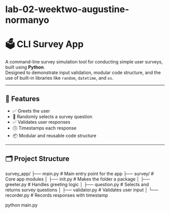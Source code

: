 # lab-02-weektwo-augustine-normanyo

# 🗳️ CLI Survey App

A command-line survey simulation tool for conducting simple user surveys, built using **Python**.  
Designed to demonstrate input validation, modular code structure, and the use of built-in libraries like `random`, `datetime`, and `os`.

---

## 📌 Features

- ✅ Greets the user
- 🎲 Randomly selects a survey question
- ✅ Validates user responses
- 🕓 Timestamps each response
- 📦 Modular and reusable code structure

---

## 🗂️ Project Structure

survey_app/
├── main.py # Main entry point for the app
├── survey/ # Core app modules
│ ├── init.py # Makes the folder a package
│ ├── greeter.py # Handles greeting logic
│ ├── question.py # Selects and returns survey questions
│ ├── validator.py # Validates user input
│ └── recorder.py # Records responses with timestamp

python main.py
